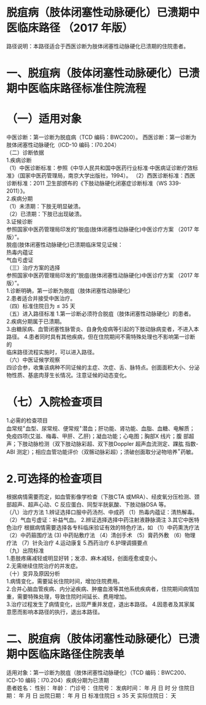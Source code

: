 # 脱疽病（肢体闭塞性动脉硬化）已溃期中医临床路径  （2017 年版）  
路径说明：本路径适合于西医诊断为肢体闭塞性动脉硬化已溃期的住院患者。  
# 一、脱疽病（肢体闭塞性动脉硬化）已溃期中医临床路径标准住院流程  
# （一）适用对象  
中医诊断：第一诊断为脱疽病（TCD 编码：BWC200）。 西医诊断：第一诊断为肢体闭塞性动脉硬化（ICD-10 编码：I70.204）  
（二）诊断依据  
1.疾病诊断  
（1）中医诊断标准：参照《中华人民共和国中医药行业标准·中医病证诊断疗效标准》（国家中医药管理局，南京大学出版社，1994）。 （2）西医诊断标准：西医诊断标准：2011 卫生部颁布的《下肢动脉硬化闭塞症诊断标准（WS 339-2011）》。  
2.疾病分期  
（1）未溃期：下肢无明显破溃。  
（2）已溃期：下肢已出现破溃。  
3.证候诊断  
参照国家中医药管理局印发的“脱疽(肢体闭塞性动脉硬化)中医诊疗方案
（2017 年版）”。  
脱疽(肢体闭塞性动脉硬化)已溃期临床常见证候：  
热毒内蕴证  
气血亏虚证  
（三）治疗方案的选择  
参照国家中医药管理局印发的“脱疽(肢体闭塞性动脉硬化)中医诊疗方案
（2017 年版）”。  
1.诊断明确，第一诊断为脱疽（肢体闭塞性动脉硬化）  
2.患者适合并接受中医治疗。  
（四）标准住院日为${\leqslant}35$ 天  
（五）进入路径标准 1.第一诊断必须符合脱疽（肢体闭塞性动脉硬化）的患者。  
2.疾病分期属于已溃期。  
3.由糖尿病、血管闭塞性脉管炎、自身免疫病等引起的下肢动脉病变者，不进入本路径。 4.患者同时具有其他疾病，但在住院期间不需特殊处理也不影响第一诊断的  
临床路径流程实施时，可以进入路径。  
（六）中医证候学观察  
四诊合参，收集该病种不同证候的主症、次症、舌、脉特点。创面面积大小、分泌物性质、基底肉芽生长情况。注意证候的动态变化。  
# （七）入院检查项目  
1.必需的检查项目  
血常规$^+$血型、尿常规、便常规$^+$潜血；肝功能、肾功能、血脂、血糖、电解质；免疫四项(艾滋、梅毒、甲肝、乙肝)；凝血功能；心电图；胸部X 线片；腹 部超声；下肢动脉检测（双下肢动脉彩超、双下肢Doppler 超声血流测定、踝肱 指数-ABI 测定）；相应血管功能评价（双髂动脉彩超）；溃破创面取分泌物培养$^+$药敏。  
# 2.可选择的检查项目  
根据病情需要而定，如血管影像学检查（下肢CTA 或MRA）、经皮氧分压检测、颈部超声、超声心动、C 反应蛋白、同型半胱氨酸、下肢动脉DSA 等。  
（八）治疗方法 1.辨证选择口服中药汤剂、中成药 （1）热毒内蕴证：清热解毒。 （2）气血亏虚证：补益气血。 2.辨证选择选择中药注射液静脉滴注  3.其它中医特色治疗 根据病情需要选择各专科临床验证有效的特色疗法，如 （1）中药熏洗疗法 （2）中药箍围疗法  (3) 中药贴敷疗法 （4）清创手术  （5）膏药外敷 （6）物理疗法 （7）针灸治疗 4.运动康复 5.西药治疗  6.护理调摄要点  
（九）出院标准  
1.患肢疼痛减轻或明显好转；发凉、麻木减轻，创面痊愈或变小。  
2.无需继续住院治疗的并发症。  
（十）变异及原因分析  
1.病情变化，需要延长住院时间，增加住院费用。  
2.合并心脑血管疾病、内分泌疾病、肿瘤血液等其他系统疾病者，住院期间病情加重，需要特殊处理，导致住院时间延长、费用增加。  
3.治疗过程发生了病情变化，出现严重并发症，退出本路径。 4.因患者及其家属意愿而影响本路径的执行，退出本路径。  
# 二、脱疽病（肢体闭塞性动脉硬化）已溃期中医临床路径住院表单  
适用对象：第一诊断为脱疽（肢体闭塞性动脉硬化）（TCD 编码：BWC200、ICD-10 编码：I70.204）疾病分期为已溃期  
患者姓名：          性别：    年龄：    门诊号：         住院号：            发病时间：   年  月  日  时  分  住院日期：   年  月  日 出院日期：   年  月   日 标准住院日${\leqslant}35$ 天                实际住院日：   天  

